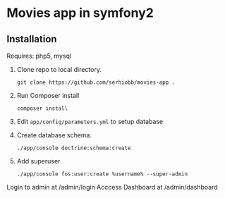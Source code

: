 Movies app in symfony2
========================

Installation
--------------

Requires: php5, mysql

1. Clone repo to local directory.

    `git clone https://github.com/serhiobb/movies-app .`
2. Run Composer install

    `composer install`
3. Edit `app/config/parameters.yml` to setup database
4. Create database schema.
    
    `./app/console doctrine:schema:create`
5. Add superuser

    `./app/console fos:user:create %username% --super-admin`
    
Login to admin at /admin/login
Acccess Dashboard at /admin/dashboard
